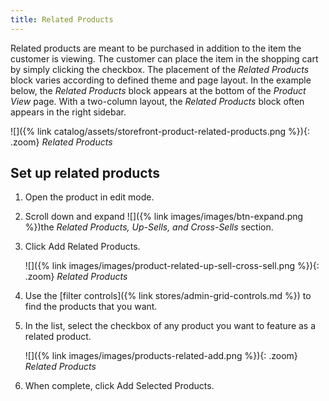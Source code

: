 ```yaml
---
title: Related Products
---
```


Related products are meant to be purchased in addition to the item the customer is viewing. The customer can place the item in the shopping cart by simply clicking the checkbox. The placement of the _Related Products_ block varies according to defined theme and page layout. In the example below, the _Related Products_ block appears at the bottom of the _Product View_ page. With a two-column layout, the _Related Products_ block often appears in the right sidebar.

![]({% link catalog/assets/storefront-product-related-products.png %}){: .zoom}
_Related Products_

## Set up related products

1. Open the product in edit mode.

1. Scroll down and expand ![]({% link images/images/btn-expand.png %})the _Related Products, Up-Sells, and Cross-Sells_ section.

1. Click <span class="btn">Add Related Products</span>.

    ![]({% link images/images/product-related-up-sell-cross-sell.png %}){: .zoom}
    _Related Products_

1. Use the [filter controls]({% link stores/admin-grid-controls.md %}) to find the products that you want.

1. In the list, select the checkbox of any product you want to feature as a related product.

    ![]({% link images/images/products-related-add.png %}){: .zoom}
    _Related Products_

1. When complete, click <span class="btn">Add Selected Products</span>.
